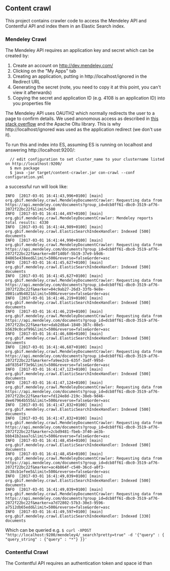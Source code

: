 ## Content crawl

This project contains crawler code to access the Mendeley API and Contentful API and index them in an Elastic Search index.  

### Mendeley Crawl

The Mendeley API requires an application key and secret which can be created by:

  1. Create an account on http://dev.mendeley.com/
  2. Clicking on the "My Apps" tab
  3. Creating an application, putting in http://localhost/ignored in the Redirect URL
  4. Generating the secret (note, you need to copy it at this point, you can't view it afterwards)
  5. Copying the secret and application ID (e.g. 4108 is an application ID) into you properties file

 The Mendeley API uses OAUTH2 which normally redirects the user to a page to confirm details.  We used anonomous access
 as described in [this stack overflow](http://stackoverflow.com/questions/23545198/oauth-2-in-mendeley-with-java) and 
 the Apache Oltu library.  This is why http://localhost/ignored was used as the application redirect (we don't use it).
 
To run this and index into ES, assuming ES is running on localhost and answering http://localhost:9200/:

 
 ```
   // edit configuration to set cluster_name to your clustername listed on http://localhost:9200/
   $ mvn package
   $ java -jar target/content-crawler.jar con-crawl --conf configuration.yml
 ```
 
 a successful run will look like:
 
 ```
 INFO  [2017-03-01 16:41:43,996+0100] [main] org.gbif.mendeley.crawl.MendeleyDocumentCrawler: Requesting data from https://api.mendeley.com/documents?group_id=dcb8ff61-dbc0-3519-af76-2072f22bc22f&limit=500
 INFO  [2017-03-01 16:41:44,497+0100] [main] org.gbif.mendeley.crawl.MendeleyDocumentCrawler: Mendeley reports total results: 4330
 INFO  [2017-03-01 16:41:44,989+0100] [main] org.gbif.mendeley.crawl.ElasticSearchIndexHandler: Indexed [500] documents
 INFO  [2017-03-01 16:41:44,990+0100] [main] org.gbif.mendeley.crawl.MendeleyDocumentCrawler: Requesting data from https://api.mendeley.com/documents?group_id=dcb8ff61-dbc0-3519-af76-2072f22bc22f&marker=d0f140bf-5b19-37e9-b9d6-84865e438eed&limit=500&reverse=false&order=asc
 INFO  [2017-03-01 16:41:45,627+0100] [main] org.gbif.mendeley.crawl.ElasticSearchIndexHandler: Indexed [500] documents
 INFO  [2017-03-01 16:41:45,627+0100] [main] org.gbif.mendeley.crawl.MendeleyDocumentCrawler: Requesting data from https://api.mendeley.com/documents?group_id=dcb8ff61-dbc0-3519-af76-2072f22bc22f&marker=04c9ab27-26d3-33fb-9e8e-d001ca9b4021&limit=500&reverse=false&order=asc
 INFO  [2017-03-01 16:41:46,219+0100] [main] org.gbif.mendeley.crawl.ElasticSearchIndexHandler: Indexed [500] documents
 INFO  [2017-03-01 16:41:46,219+0100] [main] org.gbif.mendeley.crawl.MendeleyDocumentCrawler: Requesting data from https://api.mendeley.com/documents?group_id=dcb8ff61-dbc0-3519-af76-2072f22bc22f&marker=dab2d8a4-1840-387c-88e5-b5639c0caf99&limit=500&reverse=false&order=asc
 INFO  [2017-03-01 16:41:46,686+0100] [main] org.gbif.mendeley.crawl.ElasticSearchIndexHandler: Indexed [500] documents
 INFO  [2017-03-01 16:41:46,687+0100] [main] org.gbif.mendeley.crawl.MendeleyDocumentCrawler: Requesting data from https://api.mendeley.com/documents?group_id=dcb8ff61-dbc0-3519-af76-2072f22bc22f&marker=fa9ee2cb-635f-3adf-995d-a8f8354f73e9&limit=500&reverse=false&order=asc
 INFO  [2017-03-01 16:41:47,123+0100] [main] org.gbif.mendeley.crawl.ElasticSearchIndexHandler: Indexed [500] documents
 INFO  [2017-03-01 16:41:47,124+0100] [main] org.gbif.mendeley.crawl.MendeleyDocumentCrawler: Requesting data from https://api.mendeley.com/documents?group_id=dcb8ff61-dbc0-3519-af76-2072f22bc22f&marker=fd124e8d-219c-38eb-9d46-dee67964b555&limit=500&reverse=false&order=asc
 INFO  [2017-03-01 16:41:47,832+0100] [main] org.gbif.mendeley.crawl.ElasticSearchIndexHandler: Indexed [500] documents
 INFO  [2017-03-01 16:41:47,832+0100] [main] org.gbif.mendeley.crawl.MendeleyDocumentCrawler: Requesting data from https://api.mendeley.com/documents?group_id=dcb8ff61-dbc0-3519-af76-2072f22bc22f&marker=2cbd9481-fbeb-3f40-ae3b-bbb41b2aaa7c&limit=500&reverse=false&order=asc
 INFO  [2017-03-01 16:41:48,454+0100] [main] org.gbif.mendeley.crawl.ElasticSearchIndexHandler: Indexed [500] documents
 INFO  [2017-03-01 16:41:48,454+0100] [main] org.gbif.mendeley.crawl.MendeleyDocumentCrawler: Requesting data from https://api.mendeley.com/documents?group_id=dcb8ff61-dbc0-3519-af76-2072f22bc22f&marker=ac4b864f-c540-36cd-a0f3-dc38cb1efee5&limit=500&reverse=false&order=asc
 INFO  [2017-03-01 16:41:49,039+0100] [main] org.gbif.mendeley.crawl.ElasticSearchIndexHandler: Indexed [500] documents
 INFO  [2017-03-01 16:41:49,039+0100] [main] org.gbif.mendeley.crawl.MendeleyDocumentCrawler: Requesting data from https://api.mendeley.com/documents?group_id=dcb8ff61-dbc0-3519-af76-2072f22bc22f&marker=a7d72802-57b3-30e3-9596-a7512db65edd&limit=500&reverse=false&order=asc
 INFO  [2017-03-01 16:41:49,597+0100] [main] org.gbif.mendeley.crawl.ElasticSearchIndexHandler: Indexed [330] documents 
 ```
 
 Which can be queried e.g. `$ curl -XPOST "http://localhost:9200/mendeley4/_search?pretty=true" -d '{"query" : { "query_string" : {"query" : "*"} }}'`

    
### Contentful Crawl

The Contentful API requires an authentication token and space id than 
